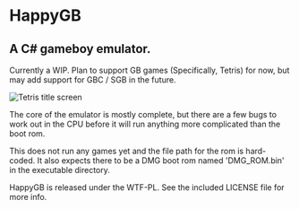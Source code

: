 HappyGB
===

A C# gameboy emulator.
---

Currently a WIP. Plan to support GB games (Specifically, Tetris) 
for now, but may add support for GBC / SGB in the future.

![Tetris title screen](http://imgur.com/sAysnCM.png)

The core of the emulator is mostly complete, but there are a few bugs to work out in the CPU before it will run anything more complicated than the boot rom.

This does not run any games yet and the file path for the rom is hard-coded. It also expects there to be a DMG boot rom named 'DMG_ROM.bin' in the executable directory.

HappyGB is released under the WTF-PL. See the included LICENSE file for more info. 

